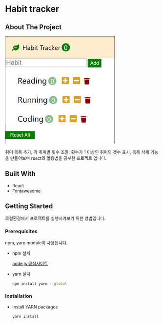 # Habit tracker

## About The Project

<img src="./images/page.PNG" alt="Page" style="zoom: 67%;" />

 취미 목록 추가, 각 취미별 횟수 조절, 횟수가 1 이상인 취미의 갯수 표시, 목록 삭제 기능을 만들어보며 react의 활용법을 공부한 프로젝트 입니다.

## Built With

* React
* Fontawesome

## Getting Started

 로컬환경에서 프로젝트를 실행시켜보기 위한 방법입니다.

### Prerequisites

 npm, yarn module이 사용됩니다.

* npm 설치

  [node.js 공식사이트](https://nodejs.org/en/)

* yarn 설치

  ```bash
  npm install yarn --global
  ```

### Installation

* Install YARN packages

  ```bash
  yarn install
  ```




